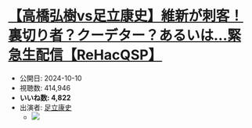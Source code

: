 # [【高橋弘樹vs足立康史】維新が刺客！裏切り者？クーデター？あるいは…緊急生配信【ReHacQSP】](https://www.youtube.com/watch?v=VKcPq7WgiTk)
-   公開日: 2024-10-10
-   視聴数: 414,946
-   **いいね数: 4,822**
-   出演者: [足立康史](/rehacq_fan/people/足立康史 "wikilink")
    - [![](https://img.youtube.com/vi/VKcPq7WgiTk/hqdefault.jpg)](https://www.youtube.com/watch?v=VKcPq7WgiTk)
